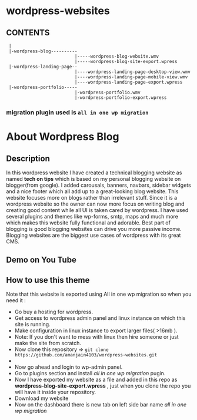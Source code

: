 # wordpress-websites

## CONTENTS

```
 |
 |-wordpress-blog----------
                          |-----wordpress-blog-website.wmv
                          |-----wordpress-blog-site-export.wpress
 |-wordpress-landing-page--
                          |----wordpress-landing-page-desktop-view.wmv
                          |----wordpress-landing-page-mobile-view.wmv
                          |----wordpress-landing-page-export.wpress
 |-wordpress-portfolio-----
                          |-wordpress-portfolio.wmv
                          |-wordpress-portfolio-export.wpress
```

### migration plugin used is ```all in one wp migration```

# About Wordpress Blog

## Description 
In this wordpress website I have created a technical blogging website as named **tech on tips** which is based on my personal blogging website on blogger(from google). I added carousals, banners, navbars, sidebar widgets and a nice footer which all add up to a great-looking blog website. This website focuses more on blogs rather than irrelevant stuff. Since it is a wordpress website so the owner can now more focus on writing blog and creating good content while all UI is taken cared by wordpress. I have used several plugins and themes like wp-forms, smtp, maps and much more which makes this website fully functional and adorable. Best part of blogging is good blogging websites can drive you more passive income. Blogging websites are the biggest use cases of wordpress with its great CMS.

## Demo on You Tube


## How to use this theme 
Note that this website is exported using All in one wp migration so when you need it :
* Go buy a hosting for wordpress.
* Get access to wordpress admin panel and linux instance on which this site is running.
* Make configuration in linux instance to export larger files( >16mb ).
* Note: If you don't want to mess with linux then hire someone or just make the site from scratch.
* Now clone this repository => ```git clone https://github.com/amanjain4103/wordpress-websites.git```
* 
* Now go ahead and login to wp-admin panel.
* Go to plugins section and install *all in one wp migration* pugin.
* Now I have exported my website as a file and added in this repo as **wordpress-blog-site-export.wpress** , just when you clone the repo you will have it inside your repository.
* Download my website 
* Now on the dashboard there is new tab on left side bar name *all in one wp migration*
